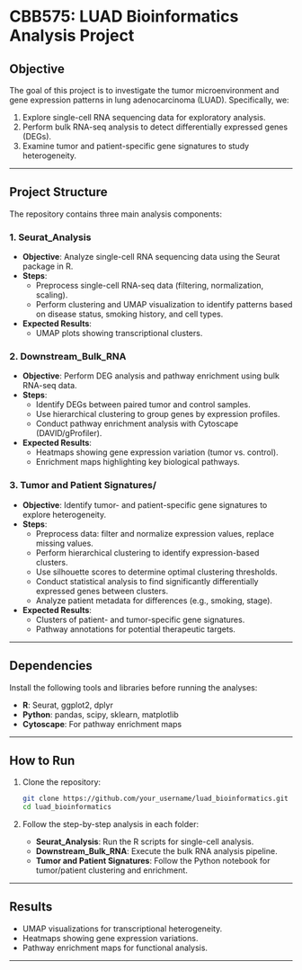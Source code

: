 # **CBB575: LUAD Bioinformatics Analysis Project**  

## **Objective**  
The goal of this project is to investigate the tumor microenvironment and gene expression patterns in lung adenocarcinoma (LUAD). Specifically, we:
1. Explore single-cell RNA sequencing data for exploratory analysis.  
2. Perform bulk RNA-seq analysis to detect differentially expressed genes (DEGs).  
3. Examine tumor and patient-specific gene signatures to study heterogeneity.  

---

## **Project Structure**  
The repository contains three main analysis components:  

### 1. **Seurat_Analysis**  
- **Objective**: Analyze single-cell RNA sequencing data using the Seurat package in R.  
- **Steps**:  
   - Preprocess single-cell RNA-seq data (filtering, normalization, scaling).  
   - Perform clustering and UMAP visualization to identify patterns based on disease status, smoking history, and cell types.  
- **Expected Results**:  
   - UMAP plots showing transcriptional clusters.  

### 2. **Downstream_Bulk_RNA**  
- **Objective**: Perform DEG analysis and pathway enrichment using bulk RNA-seq data.  
- **Steps**:  
   - Identify DEGs between paired tumor and control samples.  
   - Use hierarchical clustering to group genes by expression profiles.  
   - Conduct pathway enrichment analysis with Cytoscape (DAVID/gProfiler).  
- **Expected Results**:  
   - Heatmaps showing gene expression variation (tumor vs. control).  
   - Enrichment maps highlighting key biological pathways.  

### 3. **Tumor and Patient Signatures/**  
- **Objective**: Identify tumor- and patient-specific gene signatures to explore heterogeneity.  
- **Steps**:  
   - Preprocess data: filter and normalize expression values, replace missing values.  
   - Perform hierarchical clustering to identify expression-based clusters.  
   - Use silhouette scores to determine optimal clustering thresholds.  
   - Conduct statistical analysis to find significantly differentially expressed genes between clusters.  
   - Analyze patient metadata for differences (e.g., smoking, stage).  
- **Expected Results**:  
   - Clusters of patient- and tumor-specific gene signatures.  
   - Pathway annotations for potential therapeutic targets.  

---

## **Dependencies**  
Install the following tools and libraries before running the analyses:  
- **R**: Seurat, ggplot2, dplyr  
- **Python**: pandas, scipy, sklearn, matplotlib  
- **Cytoscape**: For pathway enrichment maps  

---

## **How to Run**  
1. Clone the repository:  
   ```bash
   git clone https://github.com/your_username/luad_bioinformatics.git
   cd luad_bioinformatics
   ```  

2. Follow the step-by-step analysis in each folder:  
   - **Seurat_Analysis**: Run the R scripts for single-cell analysis.  
   - **Downstream_Bulk_RNA**: Execute the bulk RNA analysis pipeline.  
   - **Tumor and Patient Signatures**: Follow the Python notebook for tumor/patient clustering and enrichment.  

---

## **Results**  
- UMAP visualizations for transcriptional heterogeneity.  
- Heatmaps showing gene expression variations.  
- Pathway enrichment maps for functional analysis.  

---
